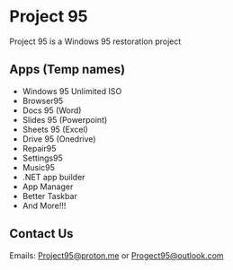# Project 95
Project 95 is a Windows 95 restoration project
## Apps (Temp names)
* Windows 95 Unlimited ISO
* Browser95
* Docs 95 (Word)
* Slides 95 (Powerpoint)
* Sheets 95 (Excel)
* Drive 95 (Onedrive)
* Repair95
* Settings95
* Music95
* .NET app builder
* App Manager
* Better Taskbar
* And More!!!
## Contact Us
Emails: Project95@proton.me or Progect95@outlook.com
